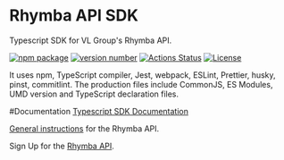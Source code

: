 # Rhymba API SDK

Typescript SDK for VL Group's Rhymba API.

[![npm package](https://img.shields.io/badge/npm%20i-@vlgroup/rhymba--typescript--sdk-brightgreen)](https://www.npmjs.com/package/@vlgroup/rhymba-typescript-sdk) [![version number](https://img.shields.io/npm/v/@vlgroup/rhymba-typescript-sdk?color=green&label=version)](https://github.com/vlgroup/rhymba-typescript-sdk/releases) [![Actions Status](https://github.com/vlgroup/rhymba-typescript-sdk/workflows/Test/badge.svg)](https://github.com/vlgroup/rhymba-typescript-sdk/actions) [![License](https://img.shields.io/github/license/vlgroup/rhymba-typescript-sdk)](https://github.com/vlgroup/rhymba-typescript-sdk/blob/main/LICENSE)

It uses npm, TypeScript compiler, Jest, webpack, ESLint, Prettier, husky, pinst, commitlint. The production files include CommonJS, ES Modules, UMD version and TypeScript declaration files.

#Documentation
[Typescript SDK Documentation](https://documentation.vlgroup.com/sdk/typescript)

[General instructions](https://documentation.vlgroup.com/) for the Rhymba API.

Sign Up for the [Rhymba API](https://rhymbamanager.vlgroup.com/APISignup).
